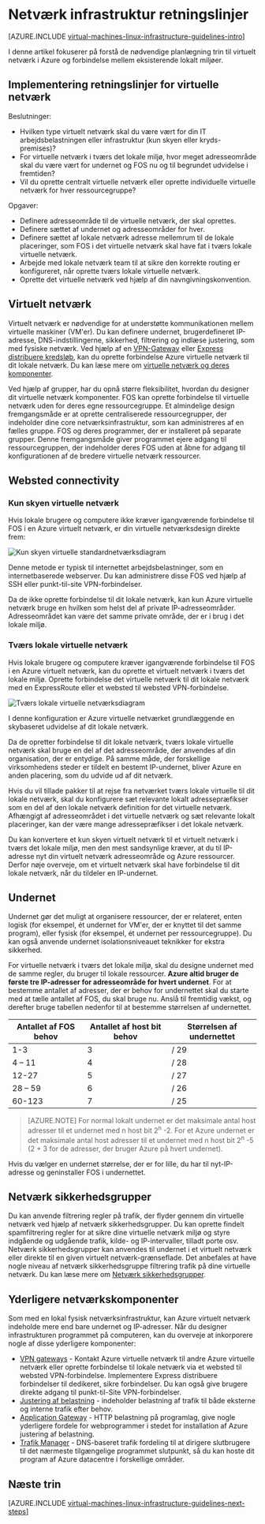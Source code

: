 <properties
    pageTitle="Netværk infrastruktur retningslinjer | Microsoft Azure"
    description="Få mere at vide om de vigtigste design og implementering retningslinjer for installation af virtuelle netværk i Azure infrastrukturtjenester."
    documentationCenter=""
    services="virtual-machines-linux"
    authors="iainfoulds"
    manager="timlt"
    editor=""
    tags="azure-resource-manager"/>

<tags
    ms.service="virtual-machines-linux"
    ms.workload="infrastructure-services"
    ms.tgt_pltfrm="vm-linux"
    ms.devlang="na"
    ms.topic="article"
    ms.date="09/08/2016"
    ms.author="iainfou"/>

# <a name="networking-infrastructure-guidelines"></a>Netværk infrastruktur retningslinjer

[AZURE.INCLUDE [virtual-machines-linux-infrastructure-guidelines-intro](../../includes/virtual-machines-linux-infrastructure-guidelines-intro.md)] 

I denne artikel fokuserer på forstå de nødvendige planlægning trin til virtuelt netværk i Azure og forbindelse mellem eksisterende lokalt miljøer.


## <a name="implementation-guidelines-for-virtual-networks"></a>Implementering retningslinjer for virtuelle netværk

Beslutninger:

- Hvilken type virtuelt netværk skal du være vært for din IT arbejdsbelastningen eller infrastruktur (kun skyen eller kryds-premises)?
- For virtuelle netværk i tværs det lokale miljø, hvor meget adresseområde skal du være vært for undernet og FOS nu og til begrundet udvidelse i fremtiden?
- Vil du oprette centralt virtuelle netværk eller oprette individuelle virtuelle netværk for hver ressourcegruppe?

Opgaver:

- Definere adresseområde til de virtuelle netværk, der skal oprettes.
- Definere sættet af undernet og adresseområder for hver.
- Definere sættet af lokale netværk adresse mellemrum til de lokale placeringer, som FOS i det virtuelle netværk skal have fat i tværs lokale virtuelle netværk.
- Arbejde med lokale netværk team til at sikre den korrekte routing er konfigureret, når oprette tværs lokale virtuelle netværk.
- Oprette det virtuelle netværk ved hjælp af din navngivningskonvention.


## <a name="virtual-networks"></a>Virtuelt netværk

Virtuelt netværk er nødvendige for at understøtte kommunikationen mellem virtuelle maskiner (VM'er). Du kan definere undernet, brugerdefineret IP-adresse, DNS-indstillingerne, sikkerhed, filtrering og indlæse justering, som med fysiske netværk. Ved hjælp af en [VPN-Gateway](../vpn-gateway/vpn-gateway-about-vpngateways.md) eller [Express distribuere kredsløb](../expressroute/expressroute-introduction.md), kan du oprette forbindelse Azure virtuelle netværk til dit lokale netværk. Du kan læse mere om [virtuelle netværk og deres komponenter](../virtual-network/virtual-networks-overview.md).

Ved hjælp af grupper, har du opnå større fleksibilitet, hvordan du designer dit virtuelle netværk komponenter. FOS kan oprette forbindelse til virtuelle netværk uden for deres egne ressourcegruppe. Et almindelige design fremgangsmåde er at oprette centraliserede ressourcegrupper, der indeholder dine core netværksinfrastruktur, som kan administreres af en fælles gruppe. FOS og deres programmer, der er installeret på separate grupper. Denne fremgangsmåde giver programmet ejere adgang til ressourcegruppen, der indeholder deres FOS uden at åbne for adgang til konfigurationen af de bredere virtuelle netværk ressourcer.

## <a name="site-connectivity"></a>Websted connectivity

### <a name="cloud-only-virtual-networks"></a>Kun skyen virtuelle netværk
Hvis lokale brugere og computere ikke kræver igangværende forbindelse til FOS i en Azure virtuelt netværk, er din virtuelle netværksdesign direkte frem:

![Kun skyen virtuelle standardnetværksdiagram](./media/virtual-machines-common-infrastructure-service-guidelines/vnet01.png)

Denne metode er typisk til internettet arbejdsbelastninger, som en internetbaserede webserver. Du kan administrere disse FOS ved hjælp af SSH eller punkt-til-site VPN-forbindelser.

Da de ikke oprette forbindelse til dit lokale netværk, kan kun Azure virtuelle netværk bruge en hvilken som helst del af private IP-adresseområder. Adresseområdet kan være det samme private område, der er i brug i det lokale miljø.


### <a name="cross-premises-virtual-networks"></a>Tværs lokale virtuelle netværk
Hvis lokale brugere og computere kræver igangværende forbindelse til FOS i en Azure virtuelt netværk, kan du oprette et virtuelt netværk i tværs det lokale miljø. Oprette forbindelse det virtuelle netværk til dit lokale netværk med en ExpressRoute eller et websted til websted VPN-forbindelse.

![Tværs lokale virtuelle netværksdiagram](./media/virtual-machines-common-infrastructure-service-guidelines/vnet02.png)

I denne konfiguration er Azure virtuelle netværket grundlæggende en skybaseret udvidelse af dit lokale netværk.

Da de opretter forbindelse til dit lokale netværk, tværs lokale virtuelle netværk skal bruge en del af det adresseområde, der anvendes af din organisation, der er entydige. På samme måde, der forskellige virksomhedens steder er tildelt en bestemt IP-undernet, bliver Azure en anden placering, som du udvide ud af dit netværk.

Hvis du vil tillade pakker til at rejse fra netværket tværs lokale virtuelle til dit lokale netværk, skal du konfigurere sæt relevante lokalt adressepræfikser som en del af den lokale netværk definition for det virtuelle netværk. Afhængigt af adresseområdet i det virtuelle netværk og sæt relevante lokalt placeringer, kan der være mange adressepræfikser i det lokale netværk.

Du kan konvertere et kun skyen virtuelt netværk til et virtuelt netværk i tværs det lokale miljø, men den mest sandsynlige kræver, at du til IP-adresse nyt din virtuelt netværk adresseområde og Azure ressourcer. Derfor nøje overveje, om et virtuelt netværk skal have forbindelse til dit lokale netværk, når du tildeler en IP-undernet.

## <a name="subnets"></a>Undernet
Undernet gør det muligt at organisere ressourcer, der er relateret, enten logisk (for eksempel, ét undernet for VM'er, der er knyttet til det samme program), eller fysisk (for eksempel, ét undernet per ressourcegruppe). Du kan også anvende undernet isolationsniveauet teknikker for ekstra sikkerhed.

For virtuelle netværk i tværs det lokale miljø, skal du designe undernet med de samme regler, du bruger til lokale ressourcer. **Azure altid bruger de første tre IP-adresser for adresseområde for hvert undernet**. For at bestemme antallet af adresser, der er behov for undernettet skal du starte med at tælle antallet af FOS, du skal bruge nu. Anslå til fremtidig vækst, og derefter bruge tabellen nedenfor til at bestemme størrelsen af undernettet.

Antallet af FOS behov | Antallet af host bit behov | Størrelsen af undernettet
--- | --- | ---
1-3 | 3 | / 29
4 – 11     | 4 | / 28
12-27 | 5 | / 27
28 – 59 | 6 | / 26
60-123 | 7 | / 25

> [AZURE.NOTE] For normal lokalt undernet er det maksimale antal host adresser til et undernet med n host bit 2<sup>n</sup> -2. For et Azure undernet er det maksimale antal host adresser til et undernet med n host bit 2<sup>n</sup> -5 (2 + 3 for de adresser, der bruger Azure på hvert undernet).

Hvis du vælger en undernet størrelse, der er for lille, du har til nyt-IP-adresse og geninstaller FOS i undernettet.


## <a name="network-security-groups"></a>Netværk sikkerhedsgrupper
Du kan anvende filtrering regler på trafik, der flyder gennem din virtuelle netværk ved hjælp af netværk sikkerhedsgrupper. Du kan oprette findelt spamfiltrering regler for at sikre dine virtuelle netværk miljø og styre indgående og udgående trafik, kilde- og IP-intervaller, tilladt porte osv. Netværk sikkerhedsgrupper kan anvendes til undernet i et virtuelt netværk eller direkte til en given virtuelt netværk-grænseflade. Det anbefales at have nogle niveau af netværk sikkerhedsgruppe filtrering trafik på dine virtuelle netværk. Du kan læse mere om [Netværk sikkerhedsgrupper](../virtual-network/virtual-networks-nsg.md).


## <a name="additional-network-components"></a>Yderligere netværkskomponenter
Som med en lokal fysisk netværksinfrastruktur, kan Azure virtuelt netværk indeholde mere end bare undernet og IP-adresser. Når du designer infrastrukturen programmet på computeren, kan du overveje at inkorporere nogle af disse yderligere komponenter:

- [VPN gateways](../vpn-gateway/vpn-gateway-about-vpngateways.md) - Kontakt Azure virtuelle netværk til andre Azure virtuelle netværk eller oprette forbindelse til lokale netværk via et websted til websted VPN-forbindelse. Implementere Express distribuere forbindelser til dedikeret, sikre forbindelser. Du kan også give brugere direkte adgang til punkt-til-Site VPN-forbindelser.
- [Justering af belastning](../load-balancer/load-balancer-overview.md) - indeholder belastning af trafik til både eksterne og interne trafik efter behov.
- [Application Gateway](../application-gateway/application-gateway-introduction.md) - HTTP belastning på programlag, give nogle yderligere fordele for webprogrammer i stedet for installation af Azure justering af belastning.
- [Trafik Manager](../traffic-manager/traffic-manager-overview.md) - DNS-baseret trafik fordeling til at dirigere slutbrugere til det nærmeste tilgængelige programmet slutpunkt, så du kan hoste dit program af Azure datacentre i forskellige områder.


## <a name="next-steps"></a>Næste trin

[AZURE.INCLUDE [virtual-machines-linux-infrastructure-guidelines-next-steps](../../includes/virtual-machines-linux-infrastructure-guidelines-next-steps.md)] 